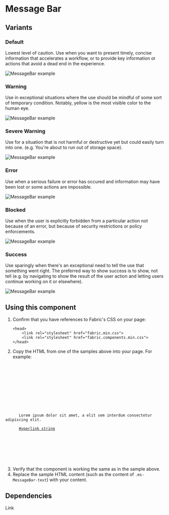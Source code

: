 # Message Bar

## Variants

### Default
Lowest level of caution. Use when you want to present timely, concise information that accelerates a workflow, or to provide key information or actions that avoid a dead end in the experience.



![MessageBar example](https://raw.githubusercontent.com/OfficeDev/office-ui-fabric-js/master/ghdocs/component_images/MessageBar-default.png)


### Warning
Use in exceptional situations where the use should be mindful of some sort of temporary condition.  Notably, yellow is the most visible color to the human eye.



![MessageBar example](https://raw.githubusercontent.com/OfficeDev/office-ui-fabric-js/master/ghdocs/component_images/MessageBar-warning.png)


### Severe Warning
Use for a situation that is not harmful or destructive yet but could easily turn into one. (e.g. You're about to run out of storage space).



![MessageBar example](https://raw.githubusercontent.com/OfficeDev/office-ui-fabric-js/master/ghdocs/component_images/MessageBar-severewarning.png)


### Error
Use when a serious failure or error has occured and information may have been lost or some actions are impossible.



![MessageBar example](https://raw.githubusercontent.com/OfficeDev/office-ui-fabric-js/master/ghdocs/component_images/MessageBar-error.png)


### Blocked
Use when the user is explicitly forbidden from a particular action not because of an error, but because of security restrictions or policy enforcements.



![MessageBar example](https://raw.githubusercontent.com/OfficeDev/office-ui-fabric-js/master/ghdocs/component_images/MessageBar-blocked.png)


### Success
Use sparingly when there's an exceptional need to tell the use that something went right. The preferred way to show success is to show, not tell (e.g. by navigating to show the result of the user action and letting users continue working on it or elsewhere).



![MessageBar example](https://raw.githubusercontent.com/OfficeDev/office-ui-fabric-js/master/ghdocs/component_images/MessageBar-success.png)


## Using this component
1. Confirm that you have references to Fabric's CSS on your page:
    ```
    <head>
        <link rel="stylesheet" href="fabric.min.css">
        <link rel="stylesheet" href="fabric.components.min.css">
    </head>
    ```
2. Copy the HTML from one of the samples above into your page. For example:

<pre>
    <code>
<div class="ms-MessageBar">
  <div class="ms-MessageBar-content">
    <div class="ms-MessageBar-icon">
      <i class="ms-Icon ms-Icon--Info"></i>
    </div>
    <div class="ms-MessageBar-text">
      Lorem ipsum dolor sit amet, a elit sem interdum consectetur adipiscing elit.<br>
      <a href="" class="ms-Link">Hyperlink string</a>
    </div>
  </div>
</div>

    </code>
</pre>

3. Verify that the component is working the same as in the sample above.
4. Replace the sample HTML content (such as the content of `.ms-MessageBar-text`) with your content.

## Dependencies
Link
